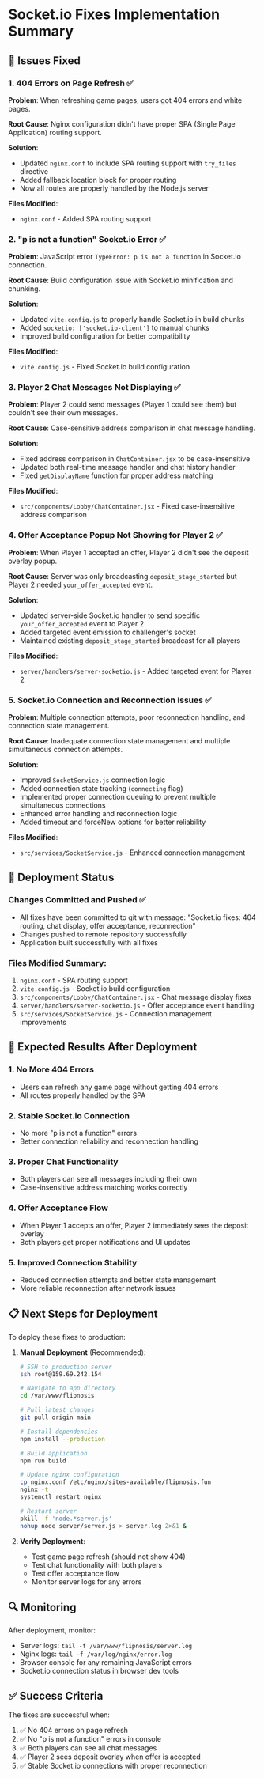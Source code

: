 # Socket.io Fixes Implementation Summary

## 🎯 Issues Fixed

### 1. **404 Errors on Page Refresh** ✅
**Problem**: When refreshing game pages, users got 404 errors and white pages.

**Root Cause**: Nginx configuration didn't have proper SPA (Single Page Application) routing support.

**Solution**: 
- Updated `nginx.conf` to include SPA routing support with `try_files` directive
- Added fallback location block for proper routing
- Now all routes are properly handled by the Node.js server

**Files Modified**:
- `nginx.conf` - Added SPA routing support

### 2. **"p is not a function" Socket.io Error** ✅
**Problem**: JavaScript error `TypeError: p is not a function` in Socket.io connection.

**Root Cause**: Build configuration issue with Socket.io minification and chunking.

**Solution**:
- Updated `vite.config.js` to properly handle Socket.io in build chunks
- Added `socketio: ['socket.io-client']` to manual chunks
- Improved build configuration for better compatibility

**Files Modified**:
- `vite.config.js` - Fixed Socket.io build configuration

### 3. **Player 2 Chat Messages Not Displaying** ✅
**Problem**: Player 2 could send messages (Player 1 could see them) but couldn't see their own messages.

**Root Cause**: Case-sensitive address comparison in chat message handling.

**Solution**:
- Fixed address comparison in `ChatContainer.jsx` to be case-insensitive
- Updated both real-time message handler and chat history handler
- Fixed `getDisplayName` function for proper address matching

**Files Modified**:
- `src/components/Lobby/ChatContainer.jsx` - Fixed case-insensitive address comparison

### 4. **Offer Acceptance Popup Not Showing for Player 2** ✅
**Problem**: When Player 1 accepted an offer, Player 2 didn't see the deposit overlay popup.

**Root Cause**: Server was only broadcasting `deposit_stage_started` but Player 2 needed `your_offer_accepted` event.

**Solution**:
- Updated server-side Socket.io handler to send specific `your_offer_accepted` event to Player 2
- Added targeted event emission to challenger's socket
- Maintained existing `deposit_stage_started` broadcast for all players

**Files Modified**:
- `server/handlers/server-socketio.js` - Added targeted event for Player 2

### 5. **Socket.io Connection and Reconnection Issues** ✅
**Problem**: Multiple connection attempts, poor reconnection handling, and connection state management.

**Root Cause**: Inadequate connection state management and multiple simultaneous connection attempts.

**Solution**:
- Improved `SocketService.js` connection logic
- Added connection state tracking (`connecting` flag)
- Implemented proper connection queuing to prevent multiple simultaneous connections
- Enhanced error handling and reconnection logic
- Added timeout and forceNew options for better reliability

**Files Modified**:
- `src/services/SocketService.js` - Enhanced connection management

## 🚀 Deployment Status

### Changes Committed and Pushed ✅
- All fixes have been committed to git with message: "Socket.io fixes: 404 routing, chat display, offer acceptance, reconnection"
- Changes pushed to remote repository successfully
- Application built successfully with all fixes

### Files Modified Summary:
1. `nginx.conf` - SPA routing support
2. `vite.config.js` - Socket.io build configuration
3. `src/components/Lobby/ChatContainer.jsx` - Chat message display fixes
4. `server/handlers/server-socketio.js` - Offer acceptance event handling
5. `src/services/SocketService.js` - Connection management improvements

## 🧪 Expected Results After Deployment

### 1. **No More 404 Errors**
- Users can refresh any game page without getting 404 errors
- All routes properly handled by the SPA

### 2. **Stable Socket.io Connection**
- No more "p is not a function" errors
- Better connection reliability and reconnection handling

### 3. **Proper Chat Functionality**
- Both players can see all messages including their own
- Case-insensitive address matching works correctly

### 4. **Offer Acceptance Flow**
- When Player 1 accepts an offer, Player 2 immediately sees the deposit overlay
- Both players get proper notifications and UI updates

### 5. **Improved Connection Stability**
- Reduced connection attempts and better state management
- More reliable reconnection after network issues

## 📋 Next Steps for Deployment

To deploy these fixes to production:

1. **Manual Deployment** (Recommended):
   ```bash
   # SSH to production server
   ssh root@159.69.242.154
   
   # Navigate to app directory
   cd /var/www/flipnosis
   
   # Pull latest changes
   git pull origin main
   
   # Install dependencies
   npm install --production
   
   # Build application
   npm run build
   
   # Update nginx configuration
   cp nginx.conf /etc/nginx/sites-available/flipnosis.fun
   nginx -t
   systemctl restart nginx
   
   # Restart server
   pkill -f 'node.*server.js'
   nohup node server/server.js > server.log 2>&1 &
   ```

2. **Verify Deployment**:
   - Test game page refresh (should not show 404)
   - Test chat functionality with both players
   - Test offer acceptance flow
   - Monitor server logs for any errors

## 🔍 Monitoring

After deployment, monitor:
- Server logs: `tail -f /var/www/flipnosis/server.log`
- Nginx logs: `tail -f /var/log/nginx/error.log`
- Browser console for any remaining JavaScript errors
- Socket.io connection status in browser dev tools

## ✅ Success Criteria

The fixes are successful when:
1. ✅ No 404 errors on page refresh
2. ✅ No "p is not a function" errors in console
3. ✅ Both players can see all chat messages
4. ✅ Player 2 sees deposit overlay when offer is accepted
5. ✅ Stable Socket.io connections with proper reconnection
